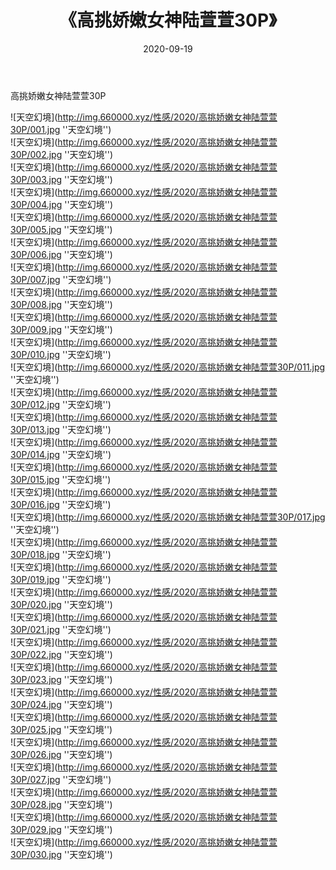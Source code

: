﻿---
layout: post
title:  《高挑娇嫩女神陆萱萱30P》
date:   2020-09-19
img: http://img.660000.xyz/性感/2020/高挑娇嫩女神陆萱萱30P/000.jpg
categories: [美女, 性感, 泳衣]
---

高挑娇嫩女神陆萱萱30P



![天空幻境](http://img.660000.xyz/性感/2020/高挑娇嫩女神陆萱萱30P/001.jpg ''天空幻境'') <br>
![天空幻境](http://img.660000.xyz/性感/2020/高挑娇嫩女神陆萱萱30P/002.jpg ''天空幻境'') <br>
![天空幻境](http://img.660000.xyz/性感/2020/高挑娇嫩女神陆萱萱30P/003.jpg ''天空幻境'') <br>
![天空幻境](http://img.660000.xyz/性感/2020/高挑娇嫩女神陆萱萱30P/004.jpg ''天空幻境'') <br>
![天空幻境](http://img.660000.xyz/性感/2020/高挑娇嫩女神陆萱萱30P/005.jpg ''天空幻境'') <br>
![天空幻境](http://img.660000.xyz/性感/2020/高挑娇嫩女神陆萱萱30P/006.jpg ''天空幻境'') <br>
![天空幻境](http://img.660000.xyz/性感/2020/高挑娇嫩女神陆萱萱30P/007.jpg ''天空幻境'') <br>
![天空幻境](http://img.660000.xyz/性感/2020/高挑娇嫩女神陆萱萱30P/008.jpg ''天空幻境'') <br>
![天空幻境](http://img.660000.xyz/性感/2020/高挑娇嫩女神陆萱萱30P/009.jpg ''天空幻境'') <br>
![天空幻境](http://img.660000.xyz/性感/2020/高挑娇嫩女神陆萱萱30P/010.jpg ''天空幻境'') <br>
![天空幻境](http://img.660000.xyz/性感/2020/高挑娇嫩女神陆萱萱30P/011.jpg ''天空幻境'') <br>
![天空幻境](http://img.660000.xyz/性感/2020/高挑娇嫩女神陆萱萱30P/012.jpg ''天空幻境'') <br>
![天空幻境](http://img.660000.xyz/性感/2020/高挑娇嫩女神陆萱萱30P/013.jpg ''天空幻境'') <br>
![天空幻境](http://img.660000.xyz/性感/2020/高挑娇嫩女神陆萱萱30P/014.jpg ''天空幻境'') <br>
![天空幻境](http://img.660000.xyz/性感/2020/高挑娇嫩女神陆萱萱30P/015.jpg ''天空幻境'') <br>
![天空幻境](http://img.660000.xyz/性感/2020/高挑娇嫩女神陆萱萱30P/016.jpg ''天空幻境'') <br>
![天空幻境](http://img.660000.xyz/性感/2020/高挑娇嫩女神陆萱萱30P/017.jpg ''天空幻境'') <br>
![天空幻境](http://img.660000.xyz/性感/2020/高挑娇嫩女神陆萱萱30P/018.jpg ''天空幻境'') <br>
![天空幻境](http://img.660000.xyz/性感/2020/高挑娇嫩女神陆萱萱30P/019.jpg ''天空幻境'') <br>
![天空幻境](http://img.660000.xyz/性感/2020/高挑娇嫩女神陆萱萱30P/020.jpg ''天空幻境'') <br>
![天空幻境](http://img.660000.xyz/性感/2020/高挑娇嫩女神陆萱萱30P/021.jpg ''天空幻境'') <br>
![天空幻境](http://img.660000.xyz/性感/2020/高挑娇嫩女神陆萱萱30P/022.jpg ''天空幻境'') <br>
![天空幻境](http://img.660000.xyz/性感/2020/高挑娇嫩女神陆萱萱30P/023.jpg ''天空幻境'') <br>
![天空幻境](http://img.660000.xyz/性感/2020/高挑娇嫩女神陆萱萱30P/024.jpg ''天空幻境'') <br>
![天空幻境](http://img.660000.xyz/性感/2020/高挑娇嫩女神陆萱萱30P/025.jpg ''天空幻境'') <br>
![天空幻境](http://img.660000.xyz/性感/2020/高挑娇嫩女神陆萱萱30P/026.jpg ''天空幻境'') <br>
![天空幻境](http://img.660000.xyz/性感/2020/高挑娇嫩女神陆萱萱30P/027.jpg ''天空幻境'') <br>
![天空幻境](http://img.660000.xyz/性感/2020/高挑娇嫩女神陆萱萱30P/028.jpg ''天空幻境'') <br>
![天空幻境](http://img.660000.xyz/性感/2020/高挑娇嫩女神陆萱萱30P/029.jpg ''天空幻境'') <br>
![天空幻境](http://img.660000.xyz/性感/2020/高挑娇嫩女神陆萱萱30P/030.jpg ''天空幻境'') <br>